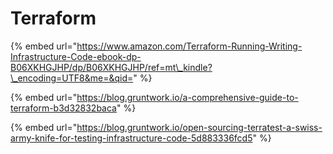 # Terraform

{% embed url="https://www.amazon.com/Terraform-Running-Writing-Infrastructure-Code-ebook-dp-B06XKHGJHP/dp/B06XKHGJHP/ref=mt\_kindle?\_encoding=UTF8&me=&qid=" %}

{% embed url="https://blog.gruntwork.io/a-comprehensive-guide-to-terraform-b3d32832baca" %}

{% embed url="https://blog.gruntwork.io/open-sourcing-terratest-a-swiss-army-knife-for-testing-infrastructure-code-5d883336fcd5" %}



